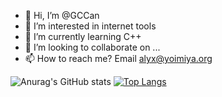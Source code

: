 - 👋 Hi, I’m @GCCan
- 👀 I’m interested in internet tools
- 🌱 I’m currently learning C++
- 💞️ I’m looking to collaborate on ...
- 📫 How to reach me? Email alyx@yoimiya.org

![Anurag's GitHub stats](https://github-readme-stats.vercel.app/api?username=GCCan&show_icons=true&theme=radical)
[![Top Langs](https://github-readme-stats.vercel.app/api/top-langs/?username=GCCan)](https://github.com/anuraghazra/github-readme-stats)


<!---
GCCan/GCCan is a ✨ special ✨ repository because its `README.md` (this file) appears on your GitHub profile.
You can click the Preview link to take a look at your changes.
--->
